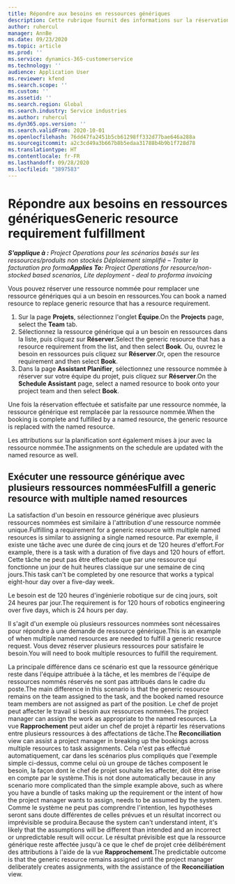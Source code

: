 ```yaml
---
title: Répondre aux besoins en ressources génériques
description: Cette rubrique fournit des informations sur la réservation des ressources nommées pour un besoin en ressources générique.
author: ruhercul
manager: AnnBe
ms.date: 09/23/2020
ms.topic: article
ms.prod: ''
ms.service: dynamics-365-customerservice
ms.technology: ''
audience: Application User
ms.reviewer: kfend
ms.search.scope: ''
ms.custom: ''
ms.assetid: ''
ms.search.region: Global
ms.search.industry: Service industries
ms.author: ruhercul
ms.dyn365.ops.version: ''
ms.search.validFrom: 2020-10-01
ms.openlocfilehash: 76dd47fa2451b5cb61298ff332d77bae646a288a
ms.sourcegitcommit: a2c3cd49a3b667b8b5edaa31788b4b9b1f728d78
ms.translationtype: HT
ms.contentlocale: fr-FR
ms.lasthandoff: 09/28/2020
ms.locfileid: "3897583"
---
```

# <a name="generic-resource-requirement-fulfillment"></a><span data-ttu-id="4437d-103">Répondre aux besoins en ressources génériques</span><span class="sxs-lookup"><span data-stu-id="4437d-103">Generic resource requirement fulfillment</span></span>

<span data-ttu-id="4437d-104">_**S'applique à :** Project Operations pour les scénarios basés sur les ressources/produits non stockés Déploiement simplifié – Traiter la facturation pro forma_</span><span class="sxs-lookup"><span data-stu-id="4437d-104">_**Applies To:** Project Operations for resource/non-stocked based scenarios, Lite deployment - deal to proforma invoicing_</span></span>

<span data-ttu-id="4437d-105">Vous pouvez réserver une ressource nommée pour remplacer une ressource génériques qui a un besoin en ressources.</span><span class="sxs-lookup"><span data-stu-id="4437d-105">You can book a named resource to replace generic resource that has a resource requirement.</span></span>

1. <span data-ttu-id="4437d-106">Sur la page **Projets**, sélectionnez l'onglet **Équipe**.</span><span class="sxs-lookup"><span data-stu-id="4437d-106">On the **Projects** page, select the **Team** tab.</span></span>
2. <span data-ttu-id="4437d-107">Sélectionnez la ressource générique qui a un besoin en ressources dans la liste, puis cliquez sur **Réserver**.</span><span class="sxs-lookup"><span data-stu-id="4437d-107">Select the generic resource that has a resource requirement from the list, and then select **Book**.</span></span> <span data-ttu-id="4437d-108">Ou, ouvrez le besoin en ressources puis cliquez sur **Réserver**.</span><span class="sxs-lookup"><span data-stu-id="4437d-108">Or, open the resource requirement and then select **Book**.</span></span>
3. <span data-ttu-id="4437d-109">Dans la page **Assistant Planifier**, sélectionnez une ressource nommée à réserver sur votre équipe du projet, puis cliquez sur **Réserver**.</span><span class="sxs-lookup"><span data-stu-id="4437d-109">On the **Schedule Assistant** page, select a named resource to book onto your project team and then select **Book**.</span></span>

<span data-ttu-id="4437d-110">Une fois la réservation effectuée et satisfaite par une ressource nommée, la ressource générique est remplacée par la ressource nommée.</span><span class="sxs-lookup"><span data-stu-id="4437d-110">When the booking is complete and fulfilled by a named resource, the generic resource is replaced with the named resource.</span></span>

<span data-ttu-id="4437d-111">Les attributions sur la planification sont également mises à jour avec la ressource nommée.</span><span class="sxs-lookup"><span data-stu-id="4437d-111">The assignments on the schedule are updated with the named resource as well.</span></span>

## <a name="fulfill-a-generic-resource-with-multiple-named-resources"></a><span data-ttu-id="4437d-112">Exécuter une ressource générique avec plusieurs ressources nommées</span><span class="sxs-lookup"><span data-stu-id="4437d-112">Fulfill a generic resource with multiple named resources</span></span>
<span data-ttu-id="4437d-113">La satisfaction d'un besoin en ressource générique avec plusieurs ressources nommées est similaire à l'attribution d'une ressource nommée unique.</span><span class="sxs-lookup"><span data-stu-id="4437d-113">Fulfilling a requirement for a generic resource with multiple named resources is similar to assigning a single named resource.</span></span> <span data-ttu-id="4437d-114">Par exemple, il existe une tâche avec une durée de cinq jours et de 120 heures d'effort.</span><span class="sxs-lookup"><span data-stu-id="4437d-114">For example, there is a task with a duration of five days and 120 hours of effort.</span></span> <span data-ttu-id="4437d-115">Cette tâche ne peut pas être effectuée que par une ressource qui fonctionne un jour de huit heures classique sur une semaine de cinq jours.</span><span class="sxs-lookup"><span data-stu-id="4437d-115">This task can't be completed by one resource that works a typical eight-hour day over a five-day week.</span></span> 

<span data-ttu-id="4437d-116">Le besoin est de 120 heures d'ingénierie robotique sur de cinq jours, soit 24 heures par jour.</span><span class="sxs-lookup"><span data-stu-id="4437d-116">The requirement is for 120 hours of robotics engineering over five days, which is 24 hours per day.</span></span>

<span data-ttu-id="4437d-117">Il s'agit d'un exemple où plusieurs ressources nommées sont nécessaires pour répondre à une demande de ressource générique.</span><span class="sxs-lookup"><span data-stu-id="4437d-117">This is an example of when multiple named resources are needed to fulfill a generic resource request.</span></span> <span data-ttu-id="4437d-118">Vous devez réserver plusieurs ressources pour satisfaire le besoin.</span><span class="sxs-lookup"><span data-stu-id="4437d-118">You will need to book multiple resources to fulfill the requirement.</span></span>

<span data-ttu-id="4437d-119">La principale différence dans ce scénario est que la ressource générique reste dans l'équipe attribuée à la tâche, et les membres de l'équipe de ressources nommés réservés ne sont pas attribués dans le cadre du poste.</span><span class="sxs-lookup"><span data-stu-id="4437d-119">The main difference in this scenario is that the generic resource remains on the team assigned to the task, and the booked named resource team members are not assigned as part of the position.</span></span> <span data-ttu-id="4437d-120">Le chef de projet peut affecter le travail si besoin aux ressources nommées.</span><span class="sxs-lookup"><span data-stu-id="4437d-120">The project manager can assign the work as appropriate to the named resources.</span></span> <span data-ttu-id="4437d-121">La vue **Rapprochement** peut aider un chef de projet à répartir les réservations entre plusieurs ressources à des affectations de tâche.</span><span class="sxs-lookup"><span data-stu-id="4437d-121">The **Reconciliation** view can assist a project manager in breaking up the bookings across multiple resources to task assignments.</span></span> <span data-ttu-id="4437d-122">Cela n'est pas effectué automatiquement, car dans les scénarios plus compliqués que l'exemple simple ci-dessus, comme celui où un groupe de tâches composent le besoin, la façon dont le chef de projet souhaite les affecter, doit être prise en compte par le système.</span><span class="sxs-lookup"><span data-stu-id="4437d-122">This is not done automatically because in any scenario more complicated than the simple example above, such as where you have a bundle of tasks making up the requirement or the intent of how the project manager wants to assign, needs to be assumed by the system.</span></span> <span data-ttu-id="4437d-123">Comme le système ne peut pas comprendre l'intention, les hypothèses seront sans doute différentes de celles prévues et un résultat incorrect ou imprévisible se produira.</span><span class="sxs-lookup"><span data-stu-id="4437d-123">Because the system can't understand intent, it's likely that the assumptions will be different than intended and an incorrect or unpredictable result will occur.</span></span> <span data-ttu-id="4437d-124">Le résultat prévisible est que la ressource générique reste affectée jusqu'à ce que le chef de projet crée délibérément des attributions à l'aide de la vue **Rapprochement**.</span><span class="sxs-lookup"><span data-stu-id="4437d-124">The predictable outcome is that the generic resource remains assigned until the project manager deliberately creates assignments, with the assistance of the **Reconciliation** view.</span></span>


